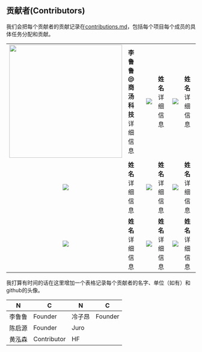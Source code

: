 ## 贡献者(Contributors)

我们会把每个贡献者的贡献记录在[contributions.md](https://github.com/LC1332/Luotuo-Chinese-LLM/blob/main/data/contributions.md)，包括每个项目每个成员的具体任务分配和贡献。




<table>
  <tr>
    <td align="center"><img src="https://avatars.githubusercontent.com/u/5266090?v=4" height="300"></td>
    <td><strong>李鲁鲁 @ 商汤科技</strong><br>详细信息</td>
    <td align="center"><img src="https://avatars.githubusercontent.com/u/用户ID"></td>
    <td><strong>姓名</strong><br>详细信息</td>
    <td align="center"><img src="https://avatars.githubusercontent.com/u/用户ID"></td>
    <td><strong>姓名</strong><br>详细信息</td>
  </tr>
  <tr>
    <td align="center"><img src="https://avatars.githubusercontent.com/u/用户ID"></td>
    <td><strong>姓名</strong><br>详细信息</td>
    <td align="center"><img src="https://avatars.githubusercontent.com/u/用户ID"></td>
    <td><strong>姓名</strong><br>详细信息</td>
    <td align="center"><img src="https://avatars.githubusercontent.com/u/用户ID"></td>
    <td><strong>姓名</strong><br>详细信息</td>
  </tr>
  <tr>
    <td align="center"><img src="https://avatars.githubusercontent.com/u/用户ID"></td>
    <td><strong>姓名</strong><br>详细信息</td>
    <td align="center"><img src="https://avatars.githubusercontent.com/u/用户ID"></td>
    <td><strong>姓名</strong><br>详细信息</td>
    <td align="center"><img src="https://avatars.githubusercontent.com/u/用户ID"></td>
    <td><strong>姓名</strong><br>详细信息</td>
  </tr>
</table>

我打算有时间的话在这里增加一个表格记录每个贡献者的名字、单位（如有）和github的头像。

| N     | C     | N | C |
| --- | --- | --- | --- |
| 李鲁鲁 | Founder | 冷子昂 | Founder |
| 陈启源 | Founder | Juro | |
| 黄泓森 | Contributor | HF | |



